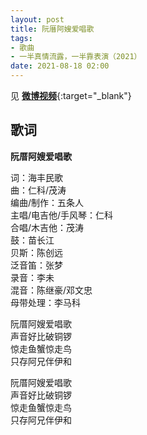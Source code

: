 ```yaml
---
layout: post
title: 阮厝阿嫂爱唱歌
tags: 
- 歌曲
- 一半真情流露，一半靠表演（2021）
date: 2021-08-18 02:00
---
```


见 [**微博视频**](https://m.weibo.cn/status/4408761621819443#comment){:target="_blank"}

## 歌词

**阮厝阿嫂爱唱歌**

词：海丰民歌  
曲：仁科/茂涛  
编曲/制作：五条人  
主唱/电吉他/手风琴：仁科  
合唱/木吉他：茂涛  
鼓：苗长江  
贝斯：陈创远  
泛音笛：张梦  
录音：李未  
混音：陈继豪/邓文忠  
母带处理：李马科

阮厝阿嫂爱唱歌  
声音好比破铜锣  
惊走鱼蟹惊走鸟  
只存阿兄伴伊和

阮厝阿嫂爱唱歌  
声音好比破铜锣  
惊走鱼蟹惊走鸟  
只存阿兄伴伊和
